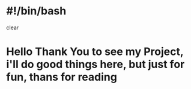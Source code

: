 # #!/bin/bash
clear
# Hello Thank You to see my Project, i'll do good things here, but just for fun, thans for reading
